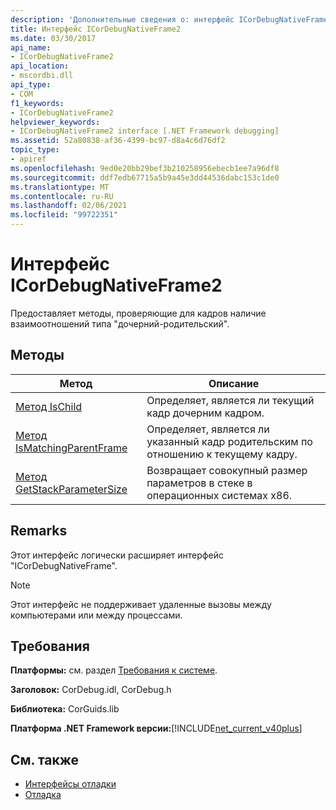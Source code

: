 ```yaml
---
description: 'Дополнительные сведения о: интерфейс ICorDebugNativeFrame2'
title: Интерфейс ICorDebugNativeFrame2
ms.date: 03/30/2017
api_name:
- ICorDebugNativeFrame2
api_location:
- mscordbi.dll
api_type:
- COM
f1_keywords:
- ICorDebugNativeFrame2
helpviewer_keywords:
- ICorDebugNativeFrame2 interface [.NET Framework debugging]
ms.assetid: 52a80838-af36-4399-bc97-d8a4c6d76df2
topic_type:
- apiref
ms.openlocfilehash: 9ed0e20bb29bef3b210258956ebecb1ee7a96df8
ms.sourcegitcommit: ddf7edb67715a5b9a45e3dd44536dabc153c1de0
ms.translationtype: MT
ms.contentlocale: ru-RU
ms.lasthandoff: 02/06/2021
ms.locfileid: "99722351"
---
```

# <a name="icordebugnativeframe2-interface"></a>Интерфейс ICorDebugNativeFrame2

Предоставляет методы, проверяющие для кадров наличие взаимоотношений типа "дочерний-родительский".  
  
## <a name="methods"></a>Методы  
  
|Метод|Описание|  
|------------|-----------------|  
|[Метод IsChild](icordebugnativeframe2-ischild-method.md)|Определяет, является ли текущий кадр дочерним кадром.|  
|[Метод IsMatchingParentFrame](icordebugnativeframe2-ismatchingparentframe-method.md)|Определяет, является ли указанный кадр родительским по отношению к текущему кадру.|  
|[Метод GetStackParameterSize](icordebugnativeframe2-getstackparametersize-method.md)|Возвращает совокупный размер параметров в стеке в операционных системах x86.|  
  
## <a name="remarks"></a>Remarks  

 Этот интерфейс логически расширяет интерфейс "ICorDebugNativeFrame".  
  
> [!NOTE]
> Этот интерфейс не поддерживает удаленные вызовы между компьютерами или между процессами.  
  
## <a name="requirements"></a>Требования  

 **Платформы:** см. раздел [Требования к системе](../../get-started/system-requirements.md).  
  
 **Заголовок:** CorDebug.idl, CorDebug.h  
  
 **Библиотека:** CorGuids.lib  
  
 **Платформа .NET Framework версии:**[!INCLUDE[net_current_v40plus](../../../../includes/net-current-v40plus-md.md)]  
  
## <a name="see-also"></a>См. также

- [Интерфейсы отладки](debugging-interfaces.md)
- [Отладка](index.md)
